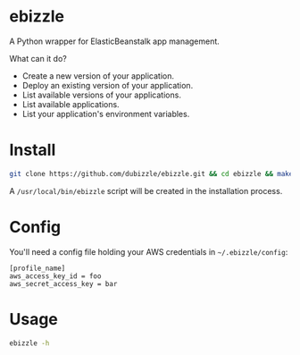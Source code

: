 # ebizzle

A Python wrapper for ElasticBeanstalk app management.

What can it do?
* Create a new version of your application.
* Deploy an existing version of your application.
* List available versions of your applications.
* List available applications.
* List your application's environment variables.

# Install

```bash
git clone https://github.com/dubizzle/ebizzle.git && cd ebizzle && make install
```

A `/usr/local/bin/ebizzle` script will be created in the installation process.

# Config

You'll need a config file holding your AWS credentials in `~/.ebizzle/config`:
```
[profile_name]
aws_access_key_id = foo
aws_secret_access_key = bar
```

# Usage

```bash
ebizzle -h
```
